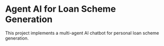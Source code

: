 ﻿ # Agent AI for Loan Scheme Generation
This project implements a multi-agent AI chatbot for personal loan scheme generation.

